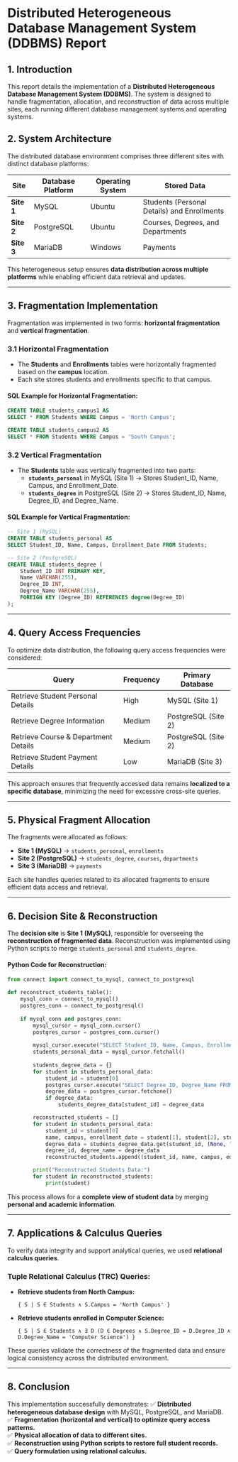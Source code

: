 # **Distributed Heterogeneous Database Management System (DDBMS) Report**

## **1. Introduction**
This report details the implementation of a **Distributed Heterogeneous Database Management System (DDBMS)**. The system is designed to handle fragmentation, allocation, and reconstruction of data across multiple sites, each running different database management systems and operating systems.

## **2. System Architecture**
The distributed database environment comprises three different sites with distinct database platforms:

| **Site**  | **Database Platform** | **Operating System**  | **Stored Data** |
|-----------|----------------------|----------------------|----------------|
| **Site 1** | MySQL                 | Ubuntu               | Students (Personal Details) and Enrollments |
| **Site 2** | PostgreSQL            | Ubuntu               | Courses, Degrees, and Departments |
| **Site 3** | MariaDB               | Windows              | Payments |

This heterogeneous setup ensures **data distribution across multiple platforms** while enabling efficient data retrieval and updates.

---
## **3. Fragmentation Implementation**
Fragmentation was implemented in two forms: **horizontal fragmentation** and **vertical fragmentation**.

### **3.1 Horizontal Fragmentation**
- The **Students** and **Enrollments** tables were horizontally fragmented based on the **campus** location.
- Each site stores students and enrollments specific to that campus.

#### **SQL Example for Horizontal Fragmentation:**
```sql
CREATE TABLE students_campus1 AS
SELECT * FROM Students WHERE Campus = 'North Campus';

CREATE TABLE students_campus2 AS
SELECT * FROM Students WHERE Campus = 'South Campus';
```

### **3.2 Vertical Fragmentation**
- The **Students** table was vertically fragmented into two parts:
  - **`students_personal`** in MySQL (Site 1) → Stores Student_ID, Name, Campus, and Enrollment_Date.
  - **`students_degree`** in PostgreSQL (Site 2) → Stores Student_ID, Name, Degree_ID, and Degree_Name.

#### **SQL Example for Vertical Fragmentation:**
```sql
-- Site 1 (MySQL)
CREATE TABLE students_personal AS
SELECT Student_ID, Name, Campus, Enrollment_Date FROM Students;

-- Site 2 (PostgreSQL)
CREATE TABLE students_degree (
    Student_ID INT PRIMARY KEY,
    Name VARCHAR(255),
    Degree_ID INT,
    Degree_Name VARCHAR(255),
    FOREIGN KEY (Degree_ID) REFERENCES degree(Degree_ID)
);
```

---
## **4. Query Access Frequencies**
To optimize data distribution, the following query access frequencies were considered:

| **Query** | **Frequency** | **Primary Database** |
|-----------|-------------|------------------|
| Retrieve Student Personal Details | High | MySQL (Site 1) |
| Retrieve Degree Information | Medium | PostgreSQL (Site 2) |
| Retrieve Course & Department Details | Medium | PostgreSQL (Site 2) |
| Retrieve Student Payment Details | Low | MariaDB (Site 3) |

This approach ensures that frequently accessed data remains **localized to a specific database**, minimizing the need for excessive cross-site queries.

---
## **5. Physical Fragment Allocation**
The fragments were allocated as follows:

- **Site 1 (MySQL)** → `students_personal`, `enrollments`
- **Site 2 (PostgreSQL)** → `students_degree`, `courses`, `departments`
- **Site 3 (MariaDB)** → `payments`

Each site handles queries related to its allocated fragments to ensure efficient data access and retrieval.

---
## **6. Decision Site & Reconstruction**
The **decision site** is **Site 1 (MySQL)**, responsible for overseeing the **reconstruction of fragmented data**. Reconstruction was implemented using Python scripts to merge `students_personal` and `students_degree`.

#### **Python Code for Reconstruction:**
```python
from connect import connect_to_mysql, connect_to_postgresql

def reconstruct_students_table():
    mysql_conn = connect_to_mysql()
    postgres_conn = connect_to_postgresql()
    
    if mysql_conn and postgres_conn:
        mysql_cursor = mysql_conn.cursor()
        postgres_cursor = postgres_conn.cursor()
        
        mysql_cursor.execute("SELECT Student_ID, Name, Campus, Enrollment_Date FROM students_personal")
        students_personal_data = mysql_cursor.fetchall()
        
        students_degree_data = {}
        for student in students_personal_data:
            student_id = student[0]
            postgres_cursor.execute("SELECT Degree_ID, Degree_Name FROM students_degree WHERE Student_ID = %s", (student_id,))
            degree_data = postgres_cursor.fetchone()
            if degree_data:
                students_degree_data[student_id] = degree_data

        reconstructed_students = []
        for student in students_personal_data:
            student_id = student[0]
            name, campus, enrollment_date = student[1], student[2], student[3]
            degree_data = students_degree_data.get(student_id, (None, "Unknown"))
            degree_id, degree_name = degree_data
            reconstructed_students.append((student_id, name, campus, enrollment_date, degree_id, degree_name))

        print("Reconstructed Students Data:")
        for student in reconstructed_students:
            print(student)
```
This process allows for a **complete view of student data** by merging **personal and academic information**.

---
## **7. Applications & Calculus Queries**
To verify data integrity and support analytical queries, we used **relational calculus queries**.

### **Tuple Relational Calculus (TRC) Queries:**
- **Retrieve students from North Campus:**
  ```
  { S | S ∈ Students ∧ S.Campus = 'North Campus' }
  ```
- **Retrieve students enrolled in Computer Science:**
  ```
  { S | S ∈ Students ∧ ∃ D (D ∈ Degrees ∧ S.Degree_ID = D.Degree_ID ∧ D.Degree_Name = 'Computer Science') }
  ```

These queries validate the correctness of the fragmented data and ensure logical consistency across the distributed environment.

---
## **8. Conclusion**
This implementation successfully demonstrates:
✅ **Distributed heterogeneous database design** with MySQL, PostgreSQL, and MariaDB.  
✅ **Fragmentation (horizontal and vertical) to optimize query access patterns.**  
✅ **Physical allocation of data to different sites.**  
✅ **Reconstruction using Python scripts to restore full student records.**  
✅ **Query formulation using relational calculus.**  


